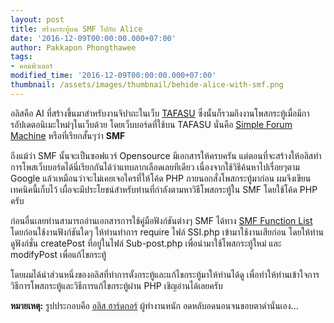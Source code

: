 ```yaml
---
layout: post
title: สร้างกระทู้บน SMF ไปกับ Alice
date: '2016-12-09T00:00:00.000+07:00'
author: Pakkapon Phongthawee
tags:
- คอมพิวเตอร์
modified_time: '2016-12-09T00:00:00.000+07:00'
thumbnail: /assets/images/thumbnail/behide-alice-with-smf.png
---
```

อลิสคือ AI ที่สร้างขึ้นมาสำหรับงานจิปาถะในเว็บ [TAFASU](https://www.tafasu.com) ซึ่งนั้นก็รวมถึงงานโพสกระทู้เมื่อมีการอัปเดตอนิเมะใหม่ๆในเว็บด้วย โดยเว็บบอร์ดที่ใช้บน TAFASU นั่นคือ [Simple Forum Machine](http://www.simplemachines.org) หรือที่เรียกสั้นๆว่า **SMF**

ถึงแม้ว่า SMF นั้นจะเป็นซอฟแวร์ Opensource มีเอกสารให้ครบครัน แต่ตอนที่จะสร้างให้อลิสทำการโพสเว็บบอร์ดได้นี่เรียกกันได้ว่าแทบลากเลือดเลยทีเดียว เนื่องจากใช้วิธีค้นหาไปเรื่อยๆตาม Google แล้วเหมือนว่าจะไม่เคยเจอใครที่ให้โค้ด PHP ภายนอกสั่งโพสกระทู้มาก่อน ผมจึงเขียนเทคนิคนี้เก็บไว้ เผื่อจะมีประโยชน์สำหรับท่านที่กำลังตามหาวิธีโพสกระทู้ใน SMF โดยใช้โค้ด PHP ครับ

ก่อนอื่นเลยท่านสามารถอ่านเอกสารการใช้คู่มือฟังก์ชันต่างๆ SMF ได้ทาง [SMF Function List](http://support.simplemachines.org/function_db/index.php)
โดยก่อนใช้งานฟังก์ชันใดๆ ให้ท่านทำการ require ไฟล์ SSI.php เข้ามาใช้งานเสียก่อน โดยให้ท่านดูฟังก์ชั่น createPost ที่อยู่ในไฟล์ Sub-post.php เพื่อนำมาใช้โพสกระทู้ใหม่ และ modifyPost เพื่อแก้ไขกระทู้

โดยผมได้นำส่วนหนึ่งของอลิสที่ทำการตั้งกระทู้และแก้ไขกระทู้มาให้ท่านได้ดู เพื่อทำให้ท่านเข้าใจการวิธีการโพสกระทู้และวิธีการแก้ไขกระทู้ผ่าน PHP เชิญอ่านได้เลยครับ

<script src="https://gist.github.com/pureexe/1f0f43c846a1351f97e68f3e501410ae.js"></script>

**หมายเหตุ:** รูปประกอบคือ [อลิส ฮาร์ดกอร์](http://mahou-shoujo-ikusei-keikaku.wikia.com/wiki/Hardgore_Alice) ผู้ทำงานหนัก อดหลับอดนอนจนขอบตาดำนั่นเอง...
